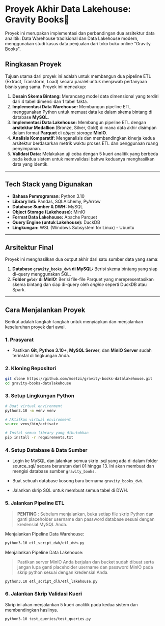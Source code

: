 # Proyek Akhir Data Lakehouse: Gravity Books📖

Proyek ini merupakan implementasi dan perbandingan dua arsitektur data analitik: Data Warehouse tradisional dan Data Lakehouse modern, menggunakan studi kasus data penjualan dari toko buku online "Gravity Books".

## Ringkasan Proyek

Tujuan utama dari proyek ini adalah untuk membangun dua pipeline ETL (Extract, Transform, Load) secara paralel untuk menjawab pertanyaan bisnis yang sama. Proyek ini mencakup:

1.  **Desain Skema Bintang:** Merancang model data dimensional yang terdiri dari 4 tabel dimensi dan 1 tabel fakta.
2.  **Implementasi Data Warehouse:** Membangun pipeline ETL menggunakan Python untuk memuat data ke dalam skema bintang di database **MySQL**.
3.  **Implementasi Data Lakehouse:** Membangun pipeline ETL dengan **arsitektur Medallion** (Bronze, Silver, Gold) di mana data akhir disimpan dalam format **Parquet** di *object storage* **MinIO**.
4.  **Analisis Komparatif:** Menganalisis dan membandingkan kinerja kedua arsitektur berdasarkan metrik waktu proses ETL dan penggunaan ruang penyimpanan.
5.  **Validasi Data:** Melakukan uji coba dengan 5 kueri analitik yang berbeda pada kedua sistem untuk memvalidasi bahwa keduanya menghasilkan data yang identik.

---

## Tech Stack yang Digunakan

-   **Bahasa Pemrograman:** Python 3.10
-   **Library Inti:** Pandas, SQLAlchemy, PyArrow
-   **Database Sumber & DWH:** MySQL
-   **Object Storage (Lakehouse):** MinIO
-   **Format Data Lakehouse:** Apache Parquet
-   **Query Engine (untuk Lakehouse):** DuckDB
-   **Lingkungan:** WSL (Windows Subsystem for Linux) - Ubuntu

---

## Arsitektur Final

Proyek ini menghasilkan dua output akhir dari satu sumber data yang sama:

1.  **Database `gravity_books_dwh` di MySQL:** Berisi skema bintang yang siap di-query menggunakan SQL.
2.  **Folder `gold/` di MinIO:** Berisi file-file Parquet yang merepresentasikan skema bintang dan siap di-query oleh *engine* seperti DuckDB atau Spark.

---

## Cara Menjalankan Proyek

Berikut adalah langkah-langkah untuk menyiapkan dan menjalankan keseluruhan proyek dari awal.

### 1. Prasyarat

-   Pastikan **Git**, **Python 3.10+**, **MySQL Server**, dan **MinIO Server** sudah terinstal di lingkungan Anda.

### 2. Kloning Repositori

```bash
git clone https://github.com/moetzi/gravity-books-datalakehouse.git
cd gravity-books-datalakehouse
```

### 3. Setup Lingkungan Python
```bash
# Buat virtual environment
python3.10 -m venv venv

# Aktifkan virtual environment
source venv/bin/activate

# Instal semua library yang dibutuhkan
pip install -r requirements.txt
```

### 4. Setup Database & Data Sumber
- Login ke MySQL dan jalankan semua skrip .sql yang ada di dalam folder source_sql/ secara berurutan dari 01 hingga 13. Ini akan membuat dan mengisi database sumber `gravity_books`.

- Buat sebuah database kosong baru bernama `gravity_books_dwh`.

- Jalankan skrip SQL untuk membuat semua tabel di DWH.

### 5. Jalankan Pipeline ETL
> **PENTING** : Sebelum menjalankan, buka setiap file skrip Python dan ganti placeholder username dan password database sesuai dengan kredensial MySQL Anda.

Menjalankan Pipeline Data Warehouse:

```bash
python3.10 etl_script_dwh/etl_dwh.py
```

Menjalankan Pipeline Data Lakehouse:
> Pastikan server MinIO Anda berjalan dan bucket sudah dibuat serta jangan lupa ganti placeholder username dan password MinIO pada skrip python sesuai dengan kredensial Anda.

```bash
python3.10 etl_script_dlh/etl_lakehouse.py
```

### 6. Jalankan Skrip Validasi Kueri
Skrip ini akan menjalankan 5 kueri analitik pada kedua sistem dan membandingkan hasilnya.

```bash
python3.10 test_queries/test_queries.py
```
